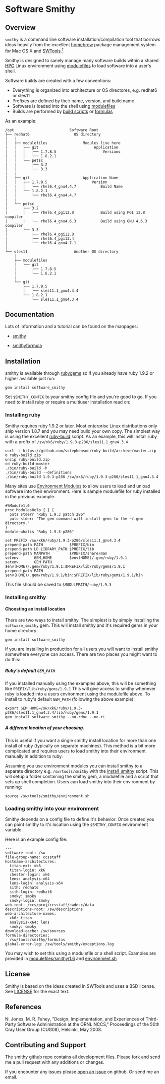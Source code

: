 Software Smithy
===============

Overview
--------

`smithy` is a command line software installation/compilation tool that borrows
ideas heavily from the excellent [homebrew](http://brew.sh/) package management
system for Mac OS X and [SWTools](http://www.olcf.ornl.gov/center-projects/swtools/).[<sup>1</sup>](#smithy_ref1)

Smithy is designed to sanely manage many software builds within a
shared [HPC](http://en.wikipedia.org/wiki/High-performance_computing)
Linux environment using [modulefiles](http://modules.sourceforge.net/) to load
software into a user's shell.

Software builds are created with a few conventions:

- Everything is organized into architecture or OS directores, e.g. redhat6 or sles11
- Prefixes are defined by their name, version, and build name
- Software is loaded into the shell using [modulefiles](http://modules.sourceforge.net/)
- Builds are performed by [build scripts](http://anthonydigirolamo.github.io/smithy/smithy.1.html#BUILD-SCRIPTS) or [formulas](http://anthonydigirolamo.github.io/smithy/smithy.1.html#FORMULAS)

As an example:

    /opt                         Software Root
    ├── redhat6                    OS directory
    |   |
    |   ├── modulefiles                Modules live here
    |   |   ├── git                         Application
    |   |   |   ├── 1.7.8.5                     Versions
    |   |   |   └── 1.8.2.1
    |   |   └── petsc
    |   |       ├── 3.2
    |   |       └── 3.3
    |   |
    |   ├── git                        Application Name
    |   |   ├── 1.7.8.5                    Version
    |   |   |   └── rhel6.4_gnu4.4.7           Build Name
    |   |   └── 1.8.2.1
    |   |       └── rhel6.4_gnu4.4.7
    |   |
    |   └── petsc
    |       ├── 3.2
    |       |   ├── rhel6.4_pgi12.8            Build using PGI 12.8 compiler
    |       |   └── rhel6.4_gnu4.6.3           Build using GNU 4.6.3 compiler
    |       └── 3.3
    |           ├── rhel6.4_pgi12.8
    |           ├── rhel6.4_pgi13.4
    |           └── rhel6.4_gnu4.7.1
    |
    └── sles11                     Another OS directory
        |
        ├── modulefiles
        |   └── git
        |       ├── 1.7.8.5
        |       └── 1.8.2.1
        |
        └── git
            ├── 1.7.9.5
            |   └── sles11.1_gnu4.3.4
            └── 1.8.2.1
                └── sles11.1_gnu4.3.4

Documentation
-------------

Lots of information and a tutorial can be found on the manpages:

* [smithy](http://anthonydigirolamo.github.com/smithy/smithy.1.html)

* [smithyformula](http://anthonydigirolamo.github.com/smithy/smithyformula.5.html)

Installation
------------

smithy is available through [rubygems](http://rubygems.org/gems/software_smithy)
so if you already have ruby 1.9.2 or higher available just run:

    gem install software_smithy

Set `$SMITHY_CONFIG` to your smithy config file and you're good to go. If you
need to install ruby or require a multiuser installation read on:

### Installing ruby

Smithy requires ruby 1.9.2 or later. Most enterprise Linux distributions only
ship version 1.8.7 and you may need build your own copy. The simplest way is
using the excellent [ruby-build](https://github.com/sstephenson/ruby-build)
script. As an example, this will install ruby with a prefix of
`/sw/xk6/ruby/1.9.3-p286/sles11.1_gnu4.3.4`

    curl -L https://github.com/sstephenson/ruby-build/archive/master.zip -o ruby-build.zip
    unzip ruby-build.zip
    cd ruby-build-master
    ./bin/ruby-build -h
    ./bin/ruby-build --definitions
    ./bin/ruby-build 1.9.3-p286 /sw/xk6/ruby/1.9.3-p286/sles11.1_gnu4.3.4

Many sites use [Environment Modules](http://modules.sourceforge.net/) to allow
users to load and unload software into their environment. Here is sample
modulefile for ruby installed in the previous example.

    #%Module1.0
    proc ModulesHelp { } {
      puts stderr "Ruby 1.9.3 patch 286"
      puts stderr "The gem command will install gems to the ~/.gem directory."
    }
    module-whatis "Ruby 1.9.3-p286"

    set PREFIX /sw/xk6/ruby/1.9.3-p286/sles11.1_gnu4.3.4
    prepend-path PATH            $PREFIX/bin
    prepend-path LD_LIBRARY_PATH $PREFIX/lib
    prepend-path MANPATH         $PREFIX/share/man
    setenv       GEM_HOME        $env(HOME)/.gem/ruby/1.9.1
    setenv       GEM_PATH        $env(HOME)/.gem/ruby/1.9.1:$PREFIX/lib/ruby/gems/1.9.1
    prepend-path PATH            $env(HOME)/.gem/ruby/1.9.1/bin:$PREFIX/lib/ruby/gems/1.9.1/bin

This file should be saved to `$MODULEPATH/ruby/1.9.3`

### Installing smithy

#### Choosting an install location

There are two ways to install smithy. The simplest is by simply installing the
`software_smithy` gem. This will install smithy and it's required gems in
your home directory:

    gem install software_smithy

If you are installing in production for all users you will want to install
smithy somewhere everyone can access. There are two places you might want to do
this:

##### Ruby's default `GEM_PATH`

If you installed manually using the examples above, this will be something like
`PREFIX/lib/ruby/gems/1.9.1` This will give access to smithy whenever
ruby is loaded into a users environment using the modulefile above. To install
to ruby's default `GEM_PATH` (following the above example):

    export GEM_HOME=/sw/xk6/ruby/1.9.3-p286/sles11.1_gnu4.3.4/lib/ruby/gems/1.9.1
    gem install software_smithy --no-rdoc --no-ri

##### A different location of your choosing.

This is useful if you want a single smithy install location for more than one
install of ruby (typically on separate machines). This method is a bit more
complicated and requires users to load smithy into their environment manually in
addition to ruby.

Assuming you use environment modules you can install smithy to a separate
directory e.g. `/sw/tools/smithy` with the
[install\_smithy](https://github.com/AnthonyDiGirolamo/smithy/blob/master/script/install_smithy)
script. This will setup a folder containing the smithy gem, a modulefile and a
script that sets up shell completion. Users can load smithy into their
environment by running:

    source /sw/tools/smithy/environment.sh

### Loading smithy into your environment

Smithy depends on a config file to define it's behavior. Once created you can
point smithy to it's location using the `$SMITHY_CONFIG` environment variable.

Here is an example config file:

    ---
    software-root: /sw
    file-group-name: ccsstaff
    hostname-architectures:
      titan-ext: xk6
      titan-login: xk6
      chester-login: xk6
      lens: analysis-x64
      lens-login: analysis-x64
      sith: redhat6
      sith-login: redhat6
      smoky: smoky
      smoky-login: smoky
    web-root: /ccs/proj/ccsstaff/swdesc/data
    descriptions-root: /sw/descriptions
    web-architecture-names:
      xk6: titan
      analysis-x64: lens
      smoky: smoky
    download-cache: /sw/sources
    formula-directories:
    - /sw/tools/smithy/formulas
    global-error-log: /sw/tools/smithy/exceptions.log

You may wish to set this using a modulefile or a shell script. Examples are
provided in
[modulefiles/smithy/1.6](https://github.com/AnthonyDiGirolamo/smithy/blob/master/modulefiles/smithy/1.6.3)
and
[environment.sh](https://github.com/AnthonyDiGirolamo/smithy/blob/master/environment.sh)

License
-------

Smithy is based on the ideas created in SWTools and uses a BSD license. See
[LICENSE](https://github.com/AnthonyDiGirolamo/smithy/blob/master/LICENSE) for
the exact text.

References
----------

<a name="smithy_ref1"></a>

<p>N. Jones, M. R. Fahey, "Design, Implementation, and Experiences of Third-Party Software Administration at the ORNL NCCS," Proceedings of the 50th Cray User Group (CUG08), Helsinki, May 2008.</p>

Contributing and Support
------------------------

The smithy [github repo](https://github.com/AnthonyDiGirolamo/smithy) contains
all development files. Please fork and send me a pull request with any additions
or changes.

If you encounter any issues please [open an issue](https://github.com/AnthonyDiGirolamo/smithy/issues) on github. Or send me an email.

